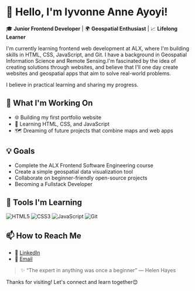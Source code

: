 # 👋 Hello, I'm Iyvonne Anne Ayoyi!

🎓 **Junior Frontend Developer** | 🌍 **Geospatial Enthusiast** | 📈 **Lifelong Learner**

I'm currently learning frontend web development at ALX, where I'm building skills in HTML, CSS, JavaScript, and Git. I have a background in Geospatial Information Science and Remote Sensing.I'm fascinated by the idea of creating solutions through websites, and believe that I'll one day create websites and geospatial apps that aim to solve real-world problems.

I believe in practical learning and sharing my progress.

## 🚀 What I'm Working On
- 🌐 Building my first portfolio website
- 📝 Learning HTML, CSS, and JavaScript
- 🗺 Dreaming of future projects that combine maps and web apps

## 💡 Goals
- Complete the ALX Frontend Software Engineering course
- Create a simple geospatial data visualization tool
- Collaborate on beginner-friendly open-source projects
- Becoming a Fullstack Developer 

## 🧰 Tools I'm Learning
![HTML5](https://img.shields.io/badge/HTML-E34F26?style=flat-square&logo=html5&logoColor=white)
![CSS3](https://img.shields.io/badge/CSS-1572B6?style=flat-square&logo=css3&logoColor=white)
![JavaScript](https://img.shields.io/badge/JavaScript-F7DF1E?style=flat-square&logo=javascript&logoColor=black)
![Git](https://img.shields.io/badge/Git-F05032?style=flat-square&logo=git&logoColor=white)

## 📫 How to Reach Me
- 💼 [LinkedIn](linkedin.com/in/iyvonne-ayoyi-a265192a9)
- 📧 [Email](iyvonneayoyi@gmail.com)

> ✨ “The expert in anything was once a beginner” — Helen Hayes

Thanks for visiting! Let's connect and learn together😊
